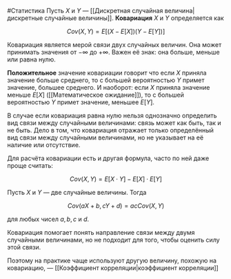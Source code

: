 #Статистика 
Пусть $X$ и $Y$ — [[Дискретная случайная величина|дискретные случайные величины]]. **Ковариация** $X$ и $Y$ определяется как

$$Cov(X, Y)=E[(X−E[X])(Y−E[Y])]$$

Ковариация является мерой связи двух случайных величин. Она может принимать значения от $−∞$ до $+∞$. Важен её знак: она больше, меньше или равна нулю.

**Положительное** значение ковариации говорит что если $X$ приняла значение больше среднего, то с большей вероятностью $Y$ примет значение, большее среднего. И наоборот: если $X$ приняла значение меньше $E[X]$ ([[Математическое ожидание]]), то с большей вероятностью $Y$ примет значение, меньшее $E[Y]$.

В случае если ковариация равна нулю нельзя однозначно определить вид связи между случайными величинами: связь может как быть, так и не быть. Дело в том, что ковариация отражает только определённый вид связи между случайными величинами, но не указывает на её наличие или отсутствие.

Для расчёта ковариации есть и другая формула, часто по ней даже проще считать:

$$Cov(X, Y)=E[X⋅Y]−E[X]⋅E[Y]$$

Пусть $X$ и $Y$ — две случайные величины. Тогда

$$Cov(aX+b, cY+d)=acCov(X, Y)$$

для любых чисел $a, b, c$ и $d$.

Ковариация помогает понять направление связи между двумя случайными величинами, но не подходит для того, чтобы оценить силу этой связи.

Поэтому на практике чаще используют другую величину, похожую на ковариацию, — [[Коэффициент корреляции|коэффициент корреляции]]
